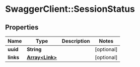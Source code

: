 # SwaggerClient::SessionStatus

## Properties
Name | Type | Description | Notes
------------ | ------------- | ------------- | -------------
**uuid** | **String** |  | [optional] 
**links** | [**Array&lt;Link&gt;**](Link.md) |  | [optional] 

